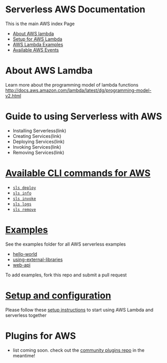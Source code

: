 <!--
title: Serverless AWS Documentation
description: todo
layout: Page
-->

# Serverless AWS Documentation

This is the main AWS index Page

- [About AWS lambda](#about-aws-lambda)
- [Setup for AWS Lambda](./setup.md)
- [AWS Lambda Examples](./examples)
- [Available AWS Events](./events.md)

# About AWS Lamdba

Learn more about the programming model of lambda functions http://docs.aws.amazon.com/lambda/latest/dg/programming-model-v2.html

# Guide to using Serverless with AWS

- Installing Serverless(link)
- Creating Services(link)
- Deploying Services(link)
- Invoking Services(link)
- Removing Services(link)

# [Available CLI commands for AWS](./cli)

- [`sls deploy`](./cli/deploy.md)
- [`sls info`](./cli/info.md)
- [`sls invoke`](./cli/invoke.md)
- [`sls logs`](./cli/logs.md)
- [`sls remove`](./cli/remove.md)

# [Examples](./examples)

See the examples folder for all AWS serverless examples

- [hello-world](./examples/hello-world)
- [using-external-libraries](./examples/using-external-libraries)
- [web-api](./examples/web-api)

To add examples, fork this repo and submit a pull request

# [Setup and configuration](./setup.md)

Please follow these [setup instructions](./setup.md) to start using AWS Lambda and serverless together

# Plugins for AWS

- list coming soon. check out the [community plugins repo](https://github.com/serverless/community-plugins) in the meantime!

